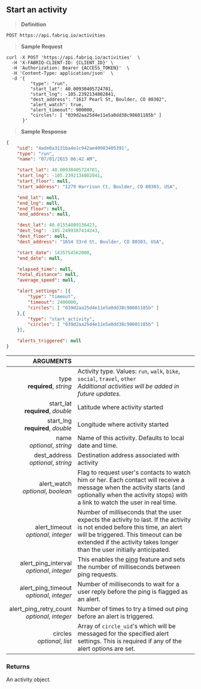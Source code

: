## Start an activity

> **Definition**

```text
POST https://api.fabriq.io/activities
```

> **Sample Request**

```shell
curl -X POST 'https://api.fabriq.io/activities'  \
  -H 'X-FABRIQ-CLIENT-ID: {CLIENT_ID}' \
  -H 'Authorization: Bearer {ACCESS_TOKEN}'  \
  -H 'Content-Type: application/json'  \
  -d '{                                        
         "type": "run",                    
         "start_lat": 40.00930405724701,                    
         "start_lng": -105.2392134802841,
         "dest_address": "1617 Pearl St, Boulder, CO 80302",
         "alert_watch": true,                    
         "alert_timeout": 900000,                    
         "circles": [ "039d2aa25d4e11e5a0dd38c98601185b" ]
      }'
```

> **Sample Response**

```json
{
    "uid": "4ade0a3131ba4e1c942ae40983405391",
    "type": "run",
    "name": "07/01/2015 06:42 AM",

    "start_lat": 40.00930405724701,
    "start_lng": -105.2392134802841,
    "start_floor": null,
    "start_address": "1279 Harrison Ct, Boulder, CO 80303, USA",

    "end_lat": null,
    "end_lng": null,
    "end_floor": null,
    "end_address": null,

    "dest_lat": 40.01554089136423,
    "dest_lng": -105.2499387414243,
    "dest_floor": null,
    "dest_address": "1654 33rd St, Boulder, CO 80303, USA",

    "start_date": 1435754562000,
    "end_date": null,

    "elapsed_time": null,
    "total_distance": null,
    "average_speed": null,

    "alert_settings": [{
        "type": "timeout",
        "timeout": 2400000,
        "circles": [ "039d2aa25d4e11e5a0dd38c98601185b" ]
    },{
        "type": "start_activity",
        "circles": [ "039d2aa25d4e11e5a0dd38c98601185b" ]
    }],

    "alerts_triggered": null
}
```

ARGUMENTS ||
---------:        | -----------
type<br>**required**, *string* | Activity type. Values: `run`, `walk`, `bike`, `social`, `travel`, `other`<br>*Additional activities will be added in future updates.*
start_lat<br>**required**, *double* | Latitude where activity started
start_lng<br>**required**, *double* | Longitude where activity started
name<br>*optional*, *string*| Name of this activity.  Defaults to local date and time.
dest_address<br>*optional*, *string*  | Destination address associated with activity
alert_watch<br>*optional*, *boolean*  | Flag to request user's contacts to watch him or her.  Each contact will receive a message when the activity starts (and optionally when the activity stops) with a link to watch the user in real time.
alert_timeout<br>*optional*, *integer*  | Number of milliseconds that the user expects the activity to last.  If the activity is not ended before this time, an alert will be triggered.  This timeout can be extended if the activity takes longer than the user initially anticipated.
alert_ping_interval<br>*optional*, *integer*  | This enables the [ping](#ping-alert) feature and sets the number of milliseconds between ping requests.
alert_ping_timeout<br>*optional*, *integer*  | Number of milliseconds to wait for a user reply before the ping is flagged as an alert.
alert_ping_retry_count<br>*optional*, *integer*  | Number of times to try a timed out ping before an alert is triggered.
circles<br>*optional*, *list*  | Array of `circle_uid`'s which will be messaged for the specified alert settings. This is required if any of the alert options are set.


### Returns
An activity object.
